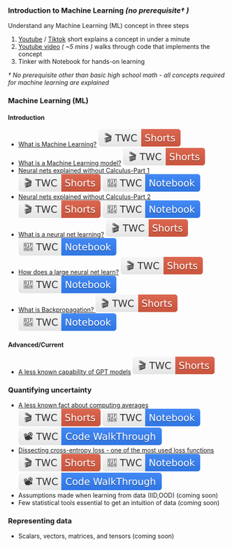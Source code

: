 ### Introduction to Machine Learning _(no prerequisite† )_

Understand any Machine Learning (ML) concept in three steps
 1.  [Youtube](https://www.youtube.com/@TWCEditor) / [Tiktok](https://www.tiktok.com/@twceditor) short explains a concept in under a minute
 2.  [Youtube video](https://www.youtube.com/@TWCEditor) _( ~5 mins )_ walks through code that implements the concept
 3.  Tinker with Notebook for hands-on learning

_† No prerequisite other than basic high school math - all concepts required for machine learning are explained_


### Machine Learning (ML)

#### Introduction

- [What is Machine Learning?](https://youtube.com/shorts/qvmrsomzv54?feature=share) [![TWC Shorts](https://raw.githubusercontent.com/taskswithcode/image_assets/main/.github/images/TWCShorts.svg)](https://youtube.com/shorts/qvmrsomzv54?feature=share)
- [What is a Machine Learning model?](https://youtu.be/eDw1RzTLvMg)  [![TWC Shorts](https://raw.githubusercontent.com/taskswithcode/image_assets/main/.github/images/TWCShorts.svg)](https://youtu.be/eDw1RzTLvMg)
- [Neural nets explained without Calculus-Part 1](https://youtube.com/shorts/7Fbah_9Xni0?feature=share) [![TWC Shorts](https://raw.githubusercontent.com/taskswithcode/image_assets/main/.github/images/TWCShorts.svg)](https://youtube.com/shorts/7Fbah_9Xni0?feature=share) [![Notebooks](https://raw.githubusercontent.com/taskswithcode/image_assets/main/.github/images/TWCNotebook.svg)](https://colab.research.google.com/github/taskswithcode/MLIntro/blob/main/MLToyModel_arith.ipynb)
- [Neural nets explained without Calculus-Part 2](https://youtube.com/shorts/jbaXWmERhNs?feature=share) [![TWC Shorts](https://raw.githubusercontent.com/taskswithcode/image_assets/main/.github/images/TWCShorts.svg)](https://youtube.com/shorts/jbaXWmERhNs?feature=share) [![Notebooks](https://raw.githubusercontent.com/taskswithcode/image_assets/main/.github/images/TWCNotebook.svg)](https://colab.research.google.com/github/taskswithcode/MLIntro/blob/main/MLToyModel_arith.ipynb)
- [What is a neural net learning?](https://youtube.com/shorts/PTDB_JRxWTc?feature=share) [![TWC Shorts](https://raw.githubusercontent.com/taskswithcode/image_assets/main/.github/images/TWCShorts.svg)](https://youtube.com/shorts/PTDB_JRxWTc?feature=share) [![Notebooks](https://raw.githubusercontent.com/taskswithcode/image_assets/main/.github/images/TWCNotebook.svg)](https://colab.research.google.com/github/taskswithcode/MLIntro/blob/main/MLEssence.ipynb)
- [How does a large neural net learn?](https://youtube.com/shorts/nOCLVk-Xe0o?feature=share) [![TWC Shorts](https://raw.githubusercontent.com/taskswithcode/image_assets/main/.github/images/TWCShorts.svg)](https://youtube.com/shorts/nOCLVk-Xe0o?feature=share) [![Notebooks](https://raw.githubusercontent.com/taskswithcode/image_assets/main/.github/images/TWCNotebook.svg)](https://colab.research.google.com/github/taskswithcode/MLIntro/blob/main/MLKnobs.ipynb)
-  [What is Backpropagation? ](https://youtube.com/shorts/C9q-NPmptUM?feature=share) [![TWC Shorts](https://raw.githubusercontent.com/taskswithcode/image_assets/main/.github/images/TWCShorts.svg)](https://youtube.com/shorts/C9q-NPmptUM?feature=share) [![Notebooks](https://raw.githubusercontent.com/taskswithcode/image_assets/main/.github/images/TWCNotebook.svg)](https://colab.research.google.com/github/taskswithcode/MLIntro/blob/main/MLToyModel.ipynb)

#### Advanced/Current
-  [A less known capability of GPT models](https://youtu.be/PafzaoeanBs) [![TWC Shorts](https://raw.githubusercontent.com/taskswithcode/image_assets/main/.github/images/TWCShorts.svg)](https://youtu.be/PafzaoeanBs)



### Quantifying uncertainty

- [A less known fact about computing averages](https://youtu.be/6SrH0OQca7Y) [![TWC Shorts](https://raw.githubusercontent.com/taskswithcode/image_assets/main/.github/images/TWCShorts.svg)](https://youtu.be/6SrH0OQca7Y) [![Notebooks](https://raw.githubusercontent.com/taskswithcode/image_assets/main/.github/images/TWCNotebook.svg)](https://colab.research.google.com/github/taskswithcode/MLIntro/blob/main/ProbForML_1.ipynb) [![Code Walkthrough](https://raw.githubusercontent.com/taskswithcode/image_assets/main/.github/images/codewalkthrough.svg)](https://youtu.be/QuFo_jWrbyE)
- [Dissecting cross-entropy loss - one of the most used loss functions](https://youtu.be/LOh5-LTdosU) [![TWC Shorts](https://raw.githubusercontent.com/taskswithcode/image_assets/main/.github/images/TWCShorts.svg)](https://youtu.be/LOh5-LTdosU) [![Notebooks](https://raw.githubusercontent.com/taskswithcode/image_assets/main/.github/images/TWCNotebook.svg)](https://colab.research.google.com/github/taskswithcode/MLIntro/blob/main/ProbForML_2.ipynb) [![Code Walkthrough](https://raw.githubusercontent.com/taskswithcode/image_assets/main/.github/images/codewalkthrough.svg)](https://youtu.be/gDX5-HUtvpg)
-  Assumptions made when learning from data (IID,OOD) (coming soon)
- Few statistical tools essential to get an intuition of data (coming soon)



### Representing data
- Scalars, vectors, matrices, and tensors (coming soon)
  




